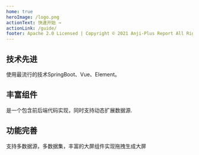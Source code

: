 ```yaml
---
home: true
heroImage: /logo.png
actionText: 快速开始 →
actionLink: /guide/
footer: Apache 2.0 Licensed | Copyright © 2021 Anji-Plus Report All Rights Reserved
---
```


<div style="text-align: center">
</div>

<div class="features">
  <div class="feature">
    <h2>技术先进</h2>
    <p>使用最流行的技术SpringBoot、Vue、Element。</p>
  </div>
  <div class="feature">
    <h2>丰富组件</h2>
    <p>是一个包含前后端代码实现，同时支持动态扩展数据源.</p>
  </div>
  <div class="feature">
    <h2>功能完善</h2>
    <p>支持多数据源，多数据集，丰富的大屏组件实现拖拽生成大屏</p>
  </div>
</div>
